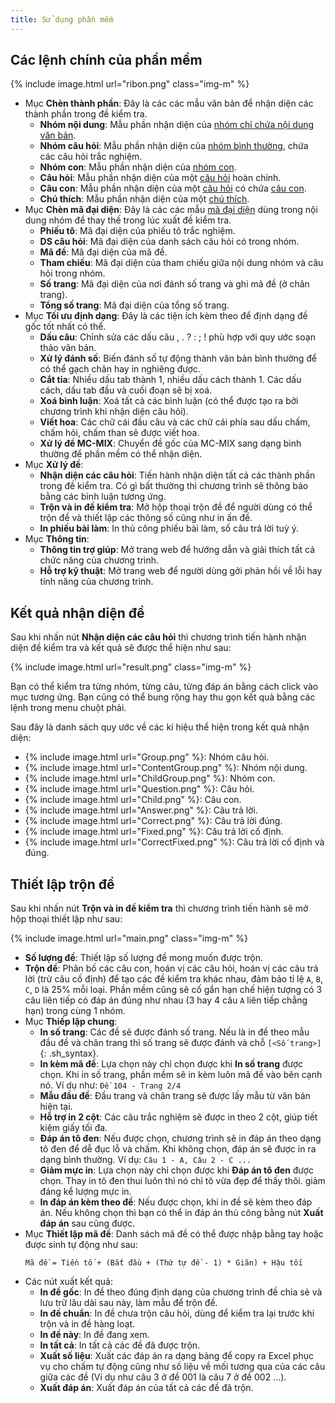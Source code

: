 ```yaml
---
title: Sử dụng phần mềm
---
```


## Các lệnh chính của phần mềm

{% include image.html url="ribon.png" class="img-m" %}


- Mục **Chèn thành phần**: Đây là các các mẫu văn bản để nhận diện các thành phần trong đề kiểm tra.
    + **Nhóm nội dung**: Mẫu phần nhận diện của [nhóm chỉ chứa nội dung văn bản](/projects/hc-mix/group#contentGroup).
    + **Nhóm câu hỏi**: Mẫu phần nhận diện của [nhóm bình thường](/projects/hc-mix/group), chứa các câu hỏi trắc nghiệm.
    + **Nhóm con**: Mẫu phần nhận diện của [nhóm con](/projects/hc-mix/group#childGroup).
    + **Câu hỏi**: Mẫu phần nhận diện của một [câu hỏi](/projects/hc-mix/question) hoàn chỉnh.
    + **Câu con**: Mẫu phần nhận diện của một [câu hỏi](/projects/hc-mix/question) có chứa [câu con](/projects/hc-mix/child).
    + **Chú thích**: Mẫu phần nhận diện của một [chú thích](/projects/hc-mix/comment).
- Mục **Chèn mã đại diện**: Đây là các các mẫu [mã đại diện](/projects/hc-mix/group#code) dùng trong nội dung nhóm để thay thế trong lúc xuất đề kiểm tra.
    + **Phiếu tô**: Mã đại diện của phiếu tô trắc nghiệm.
    + **DS câu hỏi**: Mã đại diện của danh sách câu hỏi có trong nhóm.
    + **Mã đề**: Mã đại diện của mã đề.
    + **Tham chiếu**: Mã đại diện của tham chiếu giữa nội dung nhóm và câu hỏi trong nhóm.
    + **Số trang**: Mã đại diện của nơi đánh số trang và ghi mã đề (ở chân trang).
    + **Tổng số trang**: Mã đại diện của tổng số trang.
- Mục **Tối ưu định dạng**: Đây là các tiện ích kèm theo để định dạng đề gốc tốt nhất có thể.
    + **Dấu câu**: Chỉnh sửa các dấu câu , . ? : ; ! phù hợp với quy ước soạn thảo văn bản.
    + **Xử lý đánh số**: Biến đánh số tự động thành văn bản bình thường để có thể gạch chân hay in nghiêng được.
    + **Cắt tỉa**: Nhiều dấu tab thành 1, nhiều dấu cách thành 1. Các dấu cách, dấu tab đầu và cuối đoạn sẽ bị xoá.
    + **Xoá bình luận**: Xoá tất cả các bình luận (có thể được tạo ra bởi chương trình khi nhận diện câu hỏi).
    + **Viết hoa**: Các chữ cái đầu câu và các chữ cái phía sau dấu chấm, chấm hỏi, chấm than sẽ được viết hoa.
    + **Xử lý đề MC-MIX**: Chuyển đề gốc của MC-MIX sang dạng bình thường để phần mềm có thể nhận diện.
- Mục **Xử lý đề**:
    + **Nhận diện các câu hỏi**: Tiến hành nhận diện tất cả các thành phần trong đề kiểm tra. Có gì bất thường thì chương trình sẽ thông báo bằng các bình luận tương ứng.
    + **Trộn và in đề kiểm tra**: Mở hộp thoại trộn đề để người dùng có thể trộn đề và thiết lập các thông số cũng như in ấn đề.
    + **In phiếu bài làm**: In thủ công phiếu bài làm, số câu trả lời tuỳ ý.
- Mục **Thông tin**:
    + **Thông tin trợ giúp**: Mở trang web để hướng dẫn và giải thích tất cả chức năng của chương trình.
    + **Hỗ trợ kỹ thuật**: Mở trang web để người dùng gởi phản hồi về lỗi hay tính năng của chương trình.

## Kết quả nhận diện đề

Sau khi nhấn nút **Nhận diện các câu hỏi** thì chương trình tiến hành nhận diện đề kiểm tra và kết quả sẽ được thể hiện như sau:

{% include image.html url="result.png" class="img-m" %}

Bạn có thể kiểm tra từng nhóm, từng câu, từng đáp án bằng cách click vào mục tương ứng. Bạn cũng có thể bung rộng hay thu gọn kết quả bằng các lệnh trong menu chuột phải.

Sau đây là danh sách quy ước về các kí hiệu thể hiện trong kết quả nhận diện:

- <span>{% include image.html url="Group.png" %}</span>: Nhóm câu hỏi.
- <span>{% include image.html url="ContentGroup.png" %}</span>: Nhóm nội dung.
- <span>{% include image.html url="ChildGroup.png" %}</span>: Nhóm con.
- <span>{% include image.html url="Question.png" %}</span>: Câu hỏi.
- <span>{% include image.html url="Child.png" %}</span>: Câu con.
- <span>{% include image.html url="Answer.png" %}</span>: Câu trả lời.
- <span>{% include image.html url="Correct.png" %}</span>: Câu trả lời đúng.
- <span>{% include image.html url="Fixed.png" %}</span>: Câu trả lời cố định.
- <span>{% include image.html url="CorrectFixed.png" %}</span>: Câu trả lời cố định và đúng.

## Thiết lập trộn đề

Sau khi nhấn nút **Trộn và in đề kiểm tra** thì chương trình tiến hành sẽ mở hộp thoại thiết lập như sau:

{% include image.html url="main.png" class="img-m" %}

- **Số lượng đề**: Thiết lập số lượng đề mong muốn được trộn.
- **Trộn đề**: Phân bố các câu con, hoán vị các câu hỏi, hoán vị các câu trả lời (trừ câu cố định) để tạo các đề kiểm tra khác nhau, đảm bảo tỉ lệ `A`, `B`, `C`, `D` là 25% mỗi loại. Phần mềm cũng sẽ cố gắn hạn chế hiện tượng có 3 câu liên tiếp có đáp án đúng như nhau (3 hay 4 câu `A` liên tiếp chẳng hạn) trong cùng 1 nhóm.
- Mục **Thiếp lập chung**:
    + **In số trang**: Các đề sẽ được đánh số trang. Nếu là in đề theo mẫu đầu đề và chân trang thì số trang sẽ được đánh và chỗ `[<Số trang>]`{: .sh_syntax}.
    + **In kèm mã đề**: Lựa chọn này chỉ chọn được khi **In số trang** được chọn. Khi in số trang, phần mềm sẽ in kèm luôn mã đề vào bên cạnh nó. Ví dụ như: `Đề 104 - Trang 2/4`
    + **Mẫu đầu đề**: Đầu trang và chân trang sẽ được lấy mẫu từ văn bản hiện tại.
    + **Hỗ trợ in 2 cột**: Các câu trắc nghiệm sẽ được in theo 2 cột, giúp tiết kiệm giấy tối đa.
    + **Đáp án tô đen**: Nếu được chọn, chương trình sẽ in đáp án theo dạng tô đen để dễ đục lỗ và chấm. Khi không chọn, đáp án sẽ được in ra dạng bình thường. Ví dụ: `Câu 1 - A, Câu 2 - C ...`
    + **Giảm mực in**: Lựa chọn này chỉ chọn được khi **Đáp án tô đen** được chọn. Thay in tô đen thui luôn thì nó chỉ tô vừa đẹp để thấy thôi. giảm đáng kể lượng mực in.
    + **In đáp án kèm theo đề**: Nếu được chọn, khi in đề sẽ kèm theo đáp án. Nếu không chọn thì bạn có thể in đáp án thủ công bằng nút **Xuất đáp án** sau cũng được.
- Mục **Thiết lập mã đề**: Danh sách mã đề có thể được nhập bằng tay hoặc được sinh tự động như sau:
    ```
    Mã đề = Tiền tố + (Bắt đầu + (Thứ tự đề - 1) * Giãn) + Hậu tối
    ```
- Các nút xuất kết quả:
    + **In đề gốc**: In đề theo đúng định dạng của chương trình đề chia sẻ và lưu trữ lâu dài sau này, làm mẫu để trộn đề.
    + **In đề chuẩn**: In đề chưa trộn câu hỏi, dùng để kiểm tra lại trước khi trộn và in đề hàng loạt.
    + **In đề này**: In đề đang xem.
    + **In tất cả**: In tất cả các đề đã được trộn.
    + **Xuất số liệu**: Xuất các đáp án ra dạng bảng để copy ra Excel phục vụ cho chấm tự động cũng như số liệu về mối tương qua của các câu giữa các đề (Ví dụ như câu 3 ở đề 001 là câu 7 ở đề 002 ...).
    + **Xuất đáp án**: Xuất đáp án của tất cả các đề đã trộn.